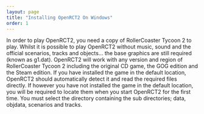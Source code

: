 ```yaml
---
layout: page
title: "Installing OpenRCT2 On Windows"
order: 1
---
```


In order to play OpenRCT2, you need a copy of RollerCoaster Tycoon 2 to play. Whilst it is possible to play OpenRCT2 without music, sound and the official scenarios, tracks and objects... the base graphics are still required (known as g1.dat). OpenRCT2 will work with any version and region of RollerCoaster Tycoon 2 including the original CD game, the GOG edition and the Steam edition. If you have installed the game in the default location, OpenRCT2 should automatically detect it and read the required files directly. If however you have not installed the game in the default location, you will be required to locate them when you start OpenRCT2 for the first time. You must select the directory containing the sub directories; data, objdata, scenarios and tracks.
